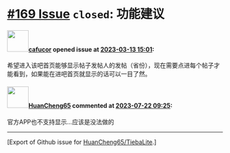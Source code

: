 # [\#169 Issue](https://github.com/HuanCheng65/TiebaLite/issues/169) `closed`: 功能建议

#### <img src="https://avatars.githubusercontent.com/u/127765275?v=4" width="50">[cafucor](https://github.com/cafucor) opened issue at [2023-03-13 15:01](https://github.com/HuanCheng65/TiebaLite/issues/169):

希望进入该吧首页能够显示帖子发帖人的发帖（省份），现在需要点进每个帖子才能看到，如果能在进吧首页就显示的话可以一目了然。

#### <img src="https://avatars.githubusercontent.com/u/22636177?u=5e5e656c62ba51f1661d80a6a0fd9ec098e5023b&v=4" width="50">[HuanCheng65](https://github.com/HuanCheng65) commented at [2023-07-22 09:25](https://github.com/HuanCheng65/TiebaLite/issues/169#issuecomment-1646540659):

官方APP也不支持显示...应该是没法做的


-------------------------------------------------------------------------------



[Export of Github issue for [HuanCheng65/TiebaLite](https://github.com/HuanCheng65/TiebaLite).]
